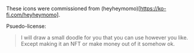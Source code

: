 These icons were commissioned from (heyheymomo)[https://ko-fi.com/heyheymomo]. 

Psuedo-license:
> I will draw a small doodle for you that you can use however you like. Except making it an NFT or make money out of it somehow ok.